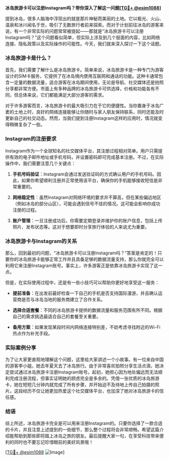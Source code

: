 **冰岛旅游卡可以注册Instagram吗？带你深入了解这一问题[[TG💪+ @esim1088](https://t.me/s/esim1088)]**

提到冰岛，很多人脑海中浮现出的就是那片神秘而美丽的土地。它以极光、火山、温泉和冰川闻名于世，吸引了无数旅行者前来探索。而对于计划前往冰岛的游客来说，有一个非常实际的问题常常被提起——那就是“冰岛旅游卡可以注册Instagram吗？”这个问题看似简单，但实际上涉及到几个层面的内容，比如网络连接、隐私政策以及实际操作的可能性。今天，我们就来深入探讨一下这个话题。

### 冰岛旅游卡是什么？

首先，我们需要了解什么是冰岛旅游卡。简单来说，冰岛旅游卡是一种专门为游客设计的SIM卡服务，它提供了在冰岛境内使用互联网和通话的功能。这种卡通常包含一定量的数据流量，适合游客在冰岛期间使用，无论是导航、社交媒体还是拍照分享都非常方便。市面上有多种品牌的冰岛旅游卡可供选择，价格和功能各有不同，但总体来说，它们都能满足大部分游客的需求。

对于许多游客而言，冰岛旅游卡的最大吸引力在于它的便捷性。当你置身于冰岛广袤的土地上时，良好的网络连接能够让你随时与家人朋友保持联系，同时还能及时更新自己的社交动态。然而，当我们提到注册Instagram这样的应用时，情况就变得稍微复杂了一些。

### Instagram的注册要求

Instagram作为一个全球知名的社交媒体平台，其注册过程相对简单。用户只需提供有效的电子邮件地址或手机号码，并设置密码即可完成基本注册。不过，在实际操作中，我们需要注意几个关键点：

1. **手机号码验证**：Instagram会通过发送验证码的方式确认用户的手机号码。因此，如果你希望顺利注册并正常使用该平台，确保你的手机能够接收短信是非常重要的。
   
2. **网络稳定性**：虽然Instagram对网络环境的要求并不算高，但在某些偏远地区（例如冰岛的部分山区），可能会遇到信号不佳的情况。这可能会影响你成功注册的过程。

3. **账户管理**：一旦注册成功后，你需要定期登录并维护你的账户信息，包括上传照片、发布状态等。这对于想要即时分享旅行体验的人来说尤为重要。

### 冰岛旅游卡与Instagram的关系

那么，回到最初的问题，“冰岛旅游卡可以注册Instagram吗？”答案是肯定的！只要你的冰岛旅游卡能够正常工作并且具备足够的数据流量支持，那么你就完全可以利用它来注册Instagram账号。事实上，许多游客正是依靠冰岛旅游卡实现了这一点。

但是，在实际使用过程中，还是有一些小技巧可以帮助你更好地享受这一服务：

- **提前准备**：在出发前最好检查一下自己的手机是否支持国际漫游，并且确认运营商是否与冰岛当地的服务商建立了合作关系。
  
- **选择合适套餐**：不同的冰岛旅游卡提供的数据流量和服务范围有所不同。根据自己的需求挑选最适合自己的套餐至关重要。

- **备用方案**：如果发现某段时间内网络连接特别差，不妨考虑寻找附近的Wi-Fi热点作为补充手段。

### 实际案例分享

为了让大家更直观地理解这个问题，这里给大家讲述一个小故事。有一位来自中国的游客李小姐，她去年夏天去了冰岛旅行。由于非常喜欢拍照分享生活点滴，她决定尝试通过冰岛旅游卡注册Instagram账号。起初，她担心因为地处偏远而无法顺利完成注册流程，但事实证明她的顾虑完全是多余的。凭借一张优质的冰岛旅游卡，她在短短几分钟内就完成了所有步骤，并开始迫不及待地上传自己拍摄的照片。这段经历不仅让她更加热爱这个社交媒体平台，也加深了她对冰岛旅游卡的信任感。

### 结语

综上所述，冰岛旅游卡完全是可以用来注册Instagram的。只要你选择了一款合适的卡片，并且注意上述提到的一些细节，那么整个过程将会非常顺畅。希望这篇介绍能帮助到那些即将踏上冰岛之旅的朋友。最后提醒大家一句，在享受科技带来便利的同时也不要忘记珍惜眼前的美好风景哦！

[[TG💪+ @esim1088](https://t.me/s/esim1088) ![Image](https://i.postimg.cc/4NQfJmqS/Snipaste-2025-05-13-00-14-12.png)]